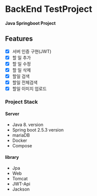 BackEnd TestProject
===============

#### Java Springboot Project

## Features
- [x] 서버 인증 구현(JWT)
- [x] 할 일 추가
- [x] 할 일 수정
- [x] 할 일 삭제
- [x] 할일 검색
- [x] 할일 전체검색
- [x] 할일 이미지 업로드  

### Project Stack

#### Server

- Java 8. version
- Spring boot 2.5.3 version
- mariaDB
- Docker
- Compose

#### library

- Jpa
- Web
- Tomcat
- JWT-Api
- Jackson